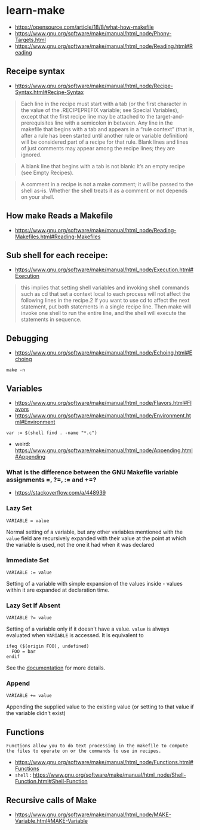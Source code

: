 # learn-make

- https://opensource.com/article/18/8/what-how-makefile
- https://www.gnu.org/software/make/manual/html_node/Phony-Targets.html
- https://www.gnu.org/software/make/manual/html_node/Reading.html#Reading

## Receipe syntax
- https://www.gnu.org/software/make/manual/html_node/Recipe-Syntax.html#Recipe-Syntax
> Each line in the recipe must start with a tab (or the first character in the value of the .RECIPEPREFIX variable; see Special Variables), except that the first recipe line may be attached to the target-and-prerequisites line with a semicolon in between. Any line in the makefile that begins with a tab and appears in a “rule context” (that is, after a rule has been started until another rule or variable definition) will be considered part of a recipe for that rule. Blank lines and lines of just comments may appear among the recipe lines; they are ignored.

> A blank line that begins with a tab is not blank: it’s an empty recipe (see Empty Recipes).

> A comment in a recipe is not a make comment; it will be passed to the shell as-is. Whether the shell treats it as a comment or not depends on your shell.

## How make Reads a Makefile
- https://www.gnu.org/software/make/manual/html_node/Reading-Makefiles.html#Reading-Makefiles

## Sub shell for each receipe:
- https://www.gnu.org/software/make/manual/html_node/Execution.html#Execution

> this implies that setting shell variables and invoking shell commands such as cd that set a context local to each process will not affect the following lines in the recipe.2 If you want to use cd to affect the next statement, put both statements in a single recipe line. Then make will invoke one shell to run the entire line, and the shell will execute the statements in sequence.

## Debugging
- https://www.gnu.org/software/make/manual/html_node/Echoing.html#Echoing

```
make -n
```

## Variables
- https://www.gnu.org/software/make/manual/html_node/Flavors.html#Flavors
- https://www.gnu.org/software/make/manual/html_node/Environment.html#Environment
```
var := $(shell find . -name "*.c")
```
- weird: https://www.gnu.org/software/make/manual/html_node/Appending.html#Appending

### What is the difference between the GNU Makefile variable assignments =, ?=, := and +=?

- https://stackoverflow.com/a/448939

### Lazy Set

    VARIABLE = value

Normal setting of a variable, but any other variables mentioned with the `value` field are recursively expanded with their value at the point at which the variable is used, not the one it had when it was declared

### Immediate Set

    VARIABLE := value

Setting of a variable with simple expansion of the values inside - values within it are expanded at declaration time.

### Lazy Set If Absent

    VARIABLE ?= value

Setting of a variable only if it doesn't have a value. `value` is always evaluated when `VARIABLE` is accessed. It is equivalent to

    ifeq ($(origin FOO), undefined)
      FOO = bar
    endif

See the [documentation](https://www.gnu.org/software/make/manual/html_node/Flavors.html#Flavors) for more details.


### Append
    VARIABLE += value

Appending the supplied value to the existing value (or setting to that value if the variable didn't exist)

## Functions
`Functions allow you to do text processing in the makefile to compute the files to operate on or the commands to use in recipes.`

- https://www.gnu.org/software/make/manual/html_node/Functions.html#Functions
- `shell` : https://www.gnu.org/software/make/manual/html_node/Shell-Function.html#Shell-Function

## Recursive calls of Make
- https://www.gnu.org/software/make/manual/html_node/MAKE-Variable.html#MAKE-Variable


